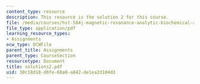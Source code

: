 ```yaml
---
content_type: resource
description: This resource is the solution 2 for this course.
file: /media/courses/hst-584j-magnetic-resonance-analytic-biochemical-and-imaging-techniques-spring-2006/30c18d18d6fe68a8a842de1ea2d104d3_solutions2.pdf
file_type: application/pdf
learning_resource_types:
- Assignments
ocw_type: OCWFile
parent_title: Assignments
parent_type: CourseSection
resourcetype: Document
title: solutions2.pdf
uid: 30c18d18-d6fe-68a8-a842-de1ea2d104d3
---
```

